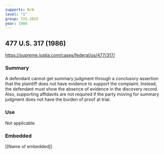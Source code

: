 ```yaml
---
supports: N/A
level: "1"
group: YIG-2025
year: 1986
---
```

## 477 U.S. 317 (1986)

https://supreme.justia.com/cases/federal/us/477/317/

### Summary

A defendant cannot get summary judgment through a conclusory assertion that the plaintiff does not have evidence to support the complaint. Instead, the defendant must show the absence of evidence in the discovery record. Also, supporting affidavits are not required if the party moving for summary judgment does not have the burden of proof at trial.

### Use

Not applicable

### Embedded

[[Name of embedded]]